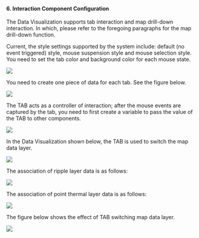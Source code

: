 #### 6. Interaction Component Configuration

The Data Visualization supports tab interaction and map drill-down interaction. In which, please refer to the foregoing paragraphs for the map drill-down function.

Current, the style settings supported by the system include: default (no event triggered) style, mouse suspension style and mouse selection style. You need to set the tab color and background color for each mouse state.

![](https://github.com/jdcloudcom/cn/blob/edit/image/Data-Visualization/media/20dc29e9197ca283bbd154eff9502660.png)



You need to create one piece of data for each tab. See the figure below.

![](https://github.com/jdcloudcom/cn/blob/edit/image/Data-Visualization/media/5686ffb8b1ee8d7032eab2f15aa0771c.png)



The TAB acts as a controller of interaction; after the mouse events are captured by the tab, you need to first create a variable to pass the value of the TAB to other components.

![](https://github.com/jdcloudcom/cn/blob/edit/image/Data-Visualization/media/5686ffb8b1ee8d7032eab2f15aa0771c.png)



In the Data Visualization shown below, the TAB is used to switch the map data layer.

![](https://github.com/jdcloudcom/cn/blob/edit/image/Data-Visualization/media/85e3780f977367476abf68c735522bd5.png)



The association of ripple layer data is as follows:

![](https://github.com/jdcloudcom/cn/blob/edit/image/Data-Visualization/media/c8dd4400d56aacddd50dfd5a958c1aa2.png)



The association of point thermal layer data is as follows:

![](https://github.com/jdcloudcom/cn/blob/edit/image/Data-Visualization/media/8af3db9b22072f4a4e4057109266a29b.png)



The figure below shows the effect of TAB switching map data layer.

![](https://github.com/jdcloudcom/cn/blob/edit/image/Data-Visualization/media/01b4f7cc706ef95c4003802addcbf61b.png)
